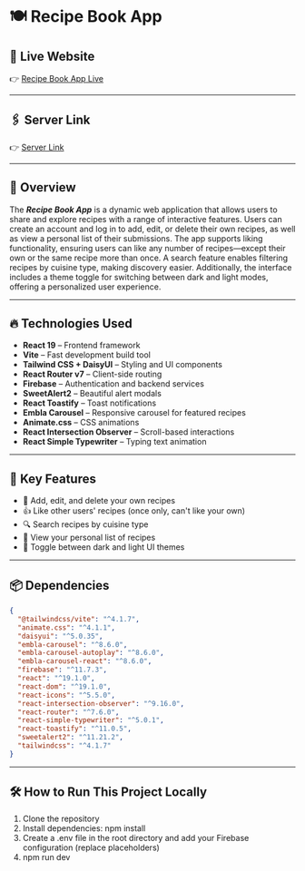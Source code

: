 # 🍽️ Recipe Book App

<!--![Recipe Book App Screenshot](https://your-image-url.com)--> <!-- Replace with your own screenshot URL -->

## 🔗 Live Website  
👉 [Recipe Book App Live](https://recipe-book-app-379ac.web.app/)

---

## 🖇️ Server Link 
👉 [Server Link](https://github.com/samin710/Recipe-Book-Server)

---

## 🧠 Overview

The ***Recipe Book App*** is a dynamic web application that allows users to share and explore recipes with a range of interactive features. Users can create an account and log in to add, edit, or delete their own recipes, as well as view a personal list of their submissions. The app supports liking functionality, ensuring users can like any number of recipes—except their own or the same recipe more than once. A search feature enables filtering recipes by cuisine type, making discovery easier. Additionally, the interface includes a theme toggle for switching between dark and light modes, offering a personalized user experience.

---

## 🔥 Technologies Used

- **React 19** – Frontend framework  
- **Vite** – Fast development build tool  
- **Tailwind CSS + DaisyUI** – Styling and UI components  
- **React Router v7** – Client-side routing  
- **Firebase** – Authentication and backend services  
- **SweetAlert2** – Beautiful alert modals  
- **React Toastify** – Toast notifications  
- **Embla Carousel** – Responsive carousel for featured recipes  
- **Animate.css** – CSS animations  
- **React Intersection Observer** – Scroll-based interactions  
- **React Simple Typewriter** – Typing text animation

---

## 🚀 Key Features

- 📝 Add, edit, and delete your own recipes  
- 👍 Like other users' recipes (once only, can't like your own)  
- 🔍 Search recipes by cuisine type  
- 👤 View your personal list of recipes  
- 🌙 Toggle between dark and light UI themes  

---

## 📦 Dependencies

```json
{
  "@tailwindcss/vite": "^4.1.7",
  "animate.css": "^4.1.1",
  "daisyui": "^5.0.35",
  "embla-carousel": "^8.6.0",
  "embla-carousel-autoplay": "^8.6.0",
  "embla-carousel-react": "^8.6.0",
  "firebase": "^11.7.3",
  "react": "^19.1.0",
  "react-dom": "^19.1.0",
  "react-icons": "^5.5.0",
  "react-intersection-observer": "^9.16.0",
  "react-router": "^7.6.0",
  "react-simple-typewriter": "^5.0.1",
  "react-toastify": "^11.0.5",
  "sweetalert2": "^11.21.2",
  "tailwindcss": "^4.1.7"
}
```

---

## 🛠 How to Run This Project Locally
1. Clone the repository
2. Install dependencies: npm install
3. Create a .env file in the root directory and add your Firebase configuration (replace placeholders)
4. npm run dev
